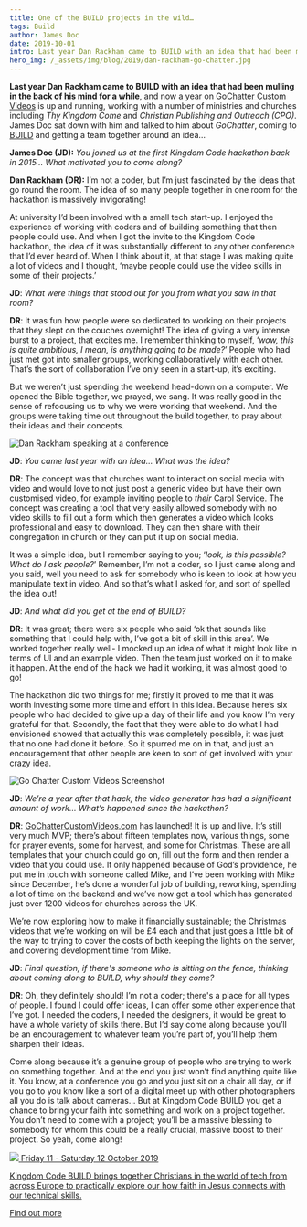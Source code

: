 ```yaml
---
title: One of the BUILD projects in the wild…
tags: Build
author: James Doc
date: 2019-10-01
intro: Last year Dan Rackham came to BUILD with an idea that had been mulling in the back of his mind for a while. James sat down with him and talked to him about GoChatter, coming to BUILD and getting a team together around an idea…
hero_img: /_assets/img/blog/2019/dan-rackham-go-chatter.jpg
---
```


**Last year Dan Rackham came to BUILD with an idea that had been mulling in the back of his mind for a while**, and now a year on [GoChatter Custom Videos](https://www.gochattercustomvideos.com) is up and running, working with a number of ministries and churches including _Thy Kingdom Come_ and _Christian Publishing and Outreach (CPO)_. James Doc sat down with him and talked to him about _GoChatter_, coming to [BUILD](/build) and getting a team together around an idea…

**James Doc (JD):** _You joined us at the first Kingdom Code hackathon back in 2015… What motivated you to come along?_

**Dan Rackham (DR):** I’m not a coder, but I’m just fascinated by the ideas that go round the room. The idea of so many people together in one room for the hackathon is massively invigorating!

At university I’d been involved with a small tech start-up. I enjoyed the experience of working with coders and of building something that then people could use. And when I got the invite to the Kingdom Code hackathon, the idea of it was substantially different to any other conference that I’d ever heard of. When I think about it, at that stage I was making quite a lot of videos and I thought, ‘maybe people could use the video skills in some of their projects.’

**JD**: _What were things that stood out for you from what you saw in that room?_

**DR**: It was fun how people were so dedicated to working on their projects that they slept on the couches overnight! The idea of giving a very intense burst to a project, that excites me. I remember thinking to myself, ‘_wow, this is quite ambitious, I mean, is anything going to be made?_’ People who had just met got into smaller groups, working collaboratively with each other. That’s the sort of collaboration I’ve only seen in a start-up, it’s exciting.

But we weren’t just spending the weekend head-down on a computer. We opened the Bible together, we prayed, we sang. It was really good in the sense of refocusing us to why we were working that weekend. And the groups were taking time out throughout the build together, to pray about their ideas and their concepts.

<img class="img img--pull-right" src="/_assets/img/people/dan-rackham-kingdom-code.jpg" alt="Dan Rackham speaking at a conference" />

**JD**: _You came last year with an idea… What was the idea?_

**DR**: The concept was that churches want to interact on social media with video and would love to not just post a generic video but have their own customised video, for example inviting people to _their_ Carol Service. The concept was creating a tool that very easily allowed somebody with no video skills to fill out a form which then generates a video which looks professional and easy to download. They can then share with their congregation in church or they can put it up on social media.

It was a simple idea, but I remember saying to you; ‘_look, is this possible? What do I ask people?_’ Remember, I’m not a coder, so I just came along and you said, well you need to ask for somebody who is keen to look at how you manipulate text in video. And so that’s what I asked for, and sort of spelled the idea out!

**JD**: _And what did you get at the end of BUILD?_

**DR**: It was great; there were six people who said ‘ok that sounds like something that I could help with, I’ve got a bit of skill in this area’. We worked together really well- I mocked up an idea of what it might look like in terms of UI and an example video. Then the team just worked on it to make it happen. At the end of the hack we had it working, it was almost good to go!

The hackathon did two things for me; firstly it proved to me that it was worth investing some more time and effort in this idea. Because here’s six people who had decided to give up a day of their life and you know I’m very grateful for that. Secondly, the fact that they were able to do what I had envisioned showed that actually this was completely possible, it was just that no one had done it before. So it spurred me on in that, and just an encouragement that other people are keen to sort of get involved with your crazy idea.

<img class="img img--pull-left" src="/_assets/img/blog/2019/go-chatter-custom-videos-kingdom-code.png" alt="Go Chatter Custom Videos Screenshot" />

**JD**: _We’re a year after that hack, the video generator has had a significant amount of work… What’s happened since the hackathon?_

**DR**: [GoChatterCustomVideos.com](https://www.gochattercustomvideos.com) has launched! It is up and live. It’s still very much MVP; there’s about fifteen templates now, various things, some for prayer events, some for harvest, and some for Christmas. These are all templates that your church could go on, fill out the form and then render a video that you could use. It only happened because of God’s providence, he put me in touch with someone called Mike, and I’ve been working with Mike since December, he’s done a wonderful job of building, reworking, spending a lot of time on the backend and we’ve now got a tool which has generated just over 1200 videos for churches across the UK.

We’re now exploring how to make it financially sustainable; the Christmas videos that we’re working on will be £4 each and that just goes a little bit of the way to trying to cover the costs of both keeping the lights on the server, and covering development time from Mike.

**JD**: _Final question, if there's someone who is sitting on the fence, thinking about coming along to BUILD, why should they come?_

**DR**: Oh, they definitely should! I’m not a coder; there's a place for all types of people. I found I could offer ideas, I can offer some other experience that I’ve got. I needed the coders, I needed the designers, it would be great to have a whole variety of skills there. But I’d say come along because you’ll be an encouragement to whatever team you’re part of, you’ll help them sharpen their ideas.

Come along because it’s a genuine group of people who are trying to work on something together. And at the end you just won’t find anything quite like it. You know, at a conference you go and you just sit on a chair all day, or if you go to you know like a sort of a digital meet up with other photographers all you do is talk about cameras… But at Kingdom Code BUILD you get a chance to bring your faith into something and work on a project together. You don’t need to come with a project; you’ll be a massive blessing to somebody for whom this could be a really crucial, massive boost to their project. So yeah, come along!

<section class="promo">

  <a class="promo__content" href="/build">

  <img class="promo__content__logo" src="/_assets/misc/build.svg" />

  <date>
    Friday 11 - Saturday 12 October 2019
  </date>

  <p>
    Kingdom Code BUILD brings together Christians in the world of tech from across Europe to practically explore our how faith in Jesus connects with our technical skills.
  </p>

  <p>
    <span class="promo__content__button">
      Find out more
    </span>
  </p>
  </a>
</section>
